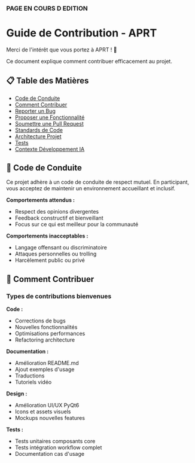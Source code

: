 ### PAGE EN COURS D EDITION ###

# Guide de Contribution - APRT

Merci de l'intérêt que vous portez à APRT ! 🎉 

Ce document explique comment contribuer efficacement au projet.

## 📋 Table des Matières

- [Code de Conduite](#code-de-conduite)
- [Comment Contribuer](#comment-contribuer)
- [Reporter un Bug](#reporter-un-bug)
- [Proposer une Fonctionnalité](#proposer-une-fonctionnalité)
- [Soumettre une Pull Request](#soumettre-une-pull-request)
- [Standards de Code](#standards-de-code)
- [Architecture Projet](#architecture-projet)
- [Tests](#tests)
- [Contexte Développement IA](#contexte-développement-ia)

## 🤝 Code de Conduite

Ce projet adhère à un code de conduite de respect mutuel. En participant, vous acceptez de maintenir un environnement accueillant et inclusif.

**Comportements attendus :**
- Respect des opinions divergentes
- Feedback constructif et bienveillant
- Focus sur ce qui est meilleur pour la communauté

**Comportements inacceptables :**
- Langage offensant ou discriminatoire
- Attaques personnelles ou trolling
- Harcèlement public ou privé

## 🚀 Comment Contribuer

### Types de contributions bienvenues

**Code :**
- Corrections de bugs
- Nouvelles fonctionnalités
- Optimisations performances
- Refactoring architecture

**Documentation :**
- Amélioration README.md
- Ajout exemples d'usage
- Traductions
- Tutoriels vidéo

**Design :**
- Amélioration UI/UX PyQt6
- Icons et assets visuels
- Mockups nouvelles features

**Tests :**
- Tests unitaires composants core
- Tests intégration workflow complet
- Documentation cas d'usage



